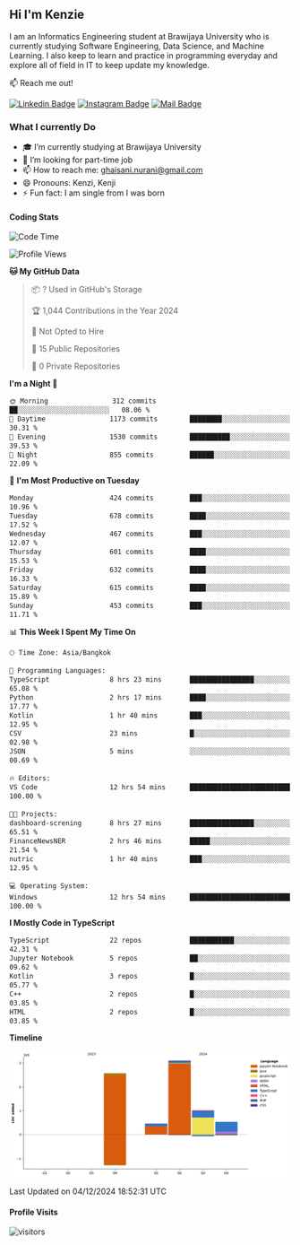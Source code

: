 ## Hi I'm Kenzie


I am an Informatics Engineering student at Brawijaya University who is currently studying Software Engineering, Data Science, and Machine Learning. I also keep to learn and practice in programming everyday and explore all of field in IT to keep update my knowledge.

:mailbox: Reach me out!

[![Linkedin Badge](https://img.shields.io/badge/-Kenzie_Taqiyassar-0e76a8?style=flat&labelColor=0e76a8&logo=linkedin&logoColor=white)](https://www.linkedin.com/in/kenzie-taqiyassar-37458b1aa/) 
[![Instagram Badge](https://img.shields.io/badge/-@__kenziehh_-e84393?style=flat&labelColor=e84393&logo=instagram&logoColor=white)](https://www.instagram.com/_kenziehh/) 
[![Mail Badge](https://img.shields.io/badge/-ghaisani.nurani-c0392b?style=flat&labelColor=c0392b&logo=gmail&logoColor=white)](mailto:ghaisani.nurani@gmail.com)

### What I currently Do

- 🎓 I’m currently studying at Brawijaya University
- 💼 I’m looking for part-time job
- 📫 How to reach me: ghaisani.nurani@gmail.com
- 😄 Pronouns: Kenzi, Kenji
- ⚡ Fun fact: I am single from I was born

#### Coding Stats
<!--START_SECTION:waka-->
![Code Time](http://img.shields.io/badge/Code%20Time-890%20hrs%2029%20mins-blue)

![Profile Views](http://img.shields.io/badge/Profile%20Views-0-blue)

**🐱 My GitHub Data** 

> 📦 ? Used in GitHub's Storage 
 > 
> 🏆 1,044 Contributions in the Year 2024
 > 
> 🚫 Not Opted to Hire
 > 
> 📜 15 Public Repositories 
 > 
> 🔑 0 Private Repositories 
 > 
**I'm a Night 🦉** 

```text
🌞 Morning                312 commits         ██░░░░░░░░░░░░░░░░░░░░░░░   08.06 % 
🌆 Daytime                1173 commits        ████████░░░░░░░░░░░░░░░░░   30.31 % 
🌃 Evening                1530 commits        ██████████░░░░░░░░░░░░░░░   39.53 % 
🌙 Night                  855 commits         ██████░░░░░░░░░░░░░░░░░░░   22.09 % 
```
📅 **I'm Most Productive on Tuesday** 

```text
Monday                   424 commits         ███░░░░░░░░░░░░░░░░░░░░░░   10.96 % 
Tuesday                  678 commits         ████░░░░░░░░░░░░░░░░░░░░░   17.52 % 
Wednesday                467 commits         ███░░░░░░░░░░░░░░░░░░░░░░   12.07 % 
Thursday                 601 commits         ████░░░░░░░░░░░░░░░░░░░░░   15.53 % 
Friday                   632 commits         ████░░░░░░░░░░░░░░░░░░░░░   16.33 % 
Saturday                 615 commits         ████░░░░░░░░░░░░░░░░░░░░░   15.89 % 
Sunday                   453 commits         ███░░░░░░░░░░░░░░░░░░░░░░   11.71 % 
```


📊 **This Week I Spent My Time On** 

```text
🕑︎ Time Zone: Asia/Bangkok

💬 Programming Languages: 
TypeScript               8 hrs 23 mins       ████████████████░░░░░░░░░   65.08 % 
Python                   2 hrs 17 mins       ████░░░░░░░░░░░░░░░░░░░░░   17.77 % 
Kotlin                   1 hr 40 mins        ███░░░░░░░░░░░░░░░░░░░░░░   12.95 % 
CSV                      23 mins             █░░░░░░░░░░░░░░░░░░░░░░░░   02.98 % 
JSON                     5 mins              ░░░░░░░░░░░░░░░░░░░░░░░░░   00.69 % 

🔥 Editors: 
VS Code                  12 hrs 54 mins      █████████████████████████   100.00 % 

🐱‍💻 Projects: 
dashboard-screning       8 hrs 27 mins       ████████████████░░░░░░░░░   65.51 % 
FinanceNewsNER           2 hrs 46 mins       █████░░░░░░░░░░░░░░░░░░░░   21.54 % 
nutric                   1 hr 40 mins        ███░░░░░░░░░░░░░░░░░░░░░░   12.95 % 

💻 Operating System: 
Windows                  12 hrs 54 mins      █████████████████████████   100.00 % 
```

**I Mostly Code in TypeScript** 

```text
TypeScript               22 repos            ███████████░░░░░░░░░░░░░░   42.31 % 
Jupyter Notebook         5 repos             ██░░░░░░░░░░░░░░░░░░░░░░░   09.62 % 
Kotlin                   3 repos             █░░░░░░░░░░░░░░░░░░░░░░░░   05.77 % 
C++                      2 repos             █░░░░░░░░░░░░░░░░░░░░░░░░   03.85 % 
HTML                     2 repos             █░░░░░░░░░░░░░░░░░░░░░░░░   03.85 % 
```



**Timeline**

![Lines of Code chart](https://raw.githubusercontent.com/kenziehh/kenziehh/master/assets/bar_graph.png)


 Last Updated on 04/12/2024 18:52:31 UTC
<!--END_SECTION:waka-->


#### Profile Visits

![visitors](https://visitor-badge.glitch.me/badge?page_id=kenziehh.kenziehh)





